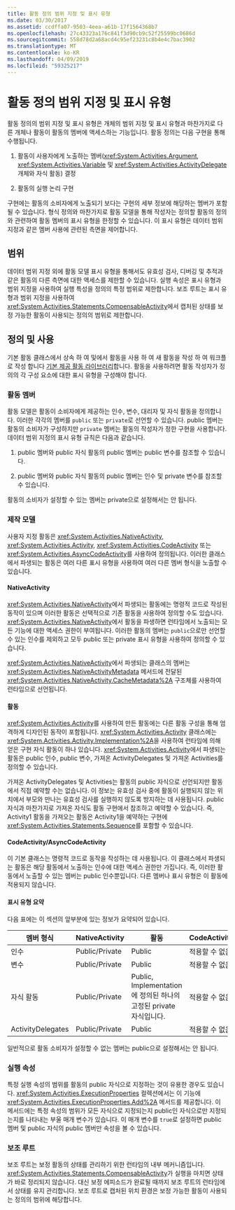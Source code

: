 ```yaml
---
title: 활동 정의 범위 지정 및 표시 유형
ms.date: 03/30/2017
ms.assetid: ccdffa07-9503-4eea-a61b-17f1564368b7
ms.openlocfilehash: 27c43323a176c841f3d90cb9c52f25599bc0686d
ms.sourcegitcommit: 558d78d2a68acd4c95ef23231c8b4e4c7bac3902
ms.translationtype: MT
ms.contentlocale: ko-KR
ms.lasthandoff: 04/09/2019
ms.locfileid: "59325217"
---
```

# <a name="activity-definition-scoping-and-visibility"></a>활동 정의 범위 지정 및 표시 유형
활동 정의의 범위 지정 및 표시 유형은 개체의 범위 지정 및 표시 유형과 마찬가지로 다른 개체나 활동이 활동의 멤버에 액세스하는 기능입니다. 활동 정의는 다음 구현을 통해 수행됩니다.  
  
1. 활동이 사용자에게 노출하는 멤버(<xref:System.Activities.Argument>, <xref:System.Activities.Variable> 및 <xref:System.Activities.ActivityDelegate> 개체와 자식 활동) 결정  
  
2. 활동의 실행 논리 구현  
  
 구현에는 활동의 소비자에게 노출되기 보다는 구현의 세부 정보에 해당하는 멤버가 포함될 수 있습니다.  형식 정의와 마찬가지로 활동 모델을 통해 작성자는 정의할 활동의 정의와 관련하여 활동 멤버의 표시 유형을 한정할 수 있습니다.  이 표시 유형은 데이터 범위 지정과 같은 멤버 사용에 관련된 측면을 제어합니다.  
  
## <a name="scope"></a>범위  
 데이터 범위 지정 외에 활동 모델 표시 유형을 통해서도 유효성 검사, 디버깅 및 추적과 같은 활동의 다른 측면에 대한 액세스를 제한할 수 있습니다. 실행 속성은 표시 유형과 범위 지정을 사용하여 실행 특성을 정의의 특정 범위로 제한합니다. 보조 루트는 표시 유형과 범위 지정을 사용하여 <xref:System.Activities.Statements.CompensableActivity>에서 캡처된 상태를 보정 가능한 활동이 사용되는 정의의 범위로 제한합니다.  
  
## <a name="definition-and-usage"></a>정의 및 사용  
 기본 활동 클래스에서 상속 하 여 및에서 활동을 사용 하 여 새 활동을 작성 하 여 워크플로 작성 합니다 [기본 제공 활동 라이브러리](net-framework-4-5-built-in-activity-library.md)합니다. 활동을 사용하려면 활동 작성자가 정의의 각 구성 요소에 대한 표시 유형을 구성해야 합니다.  
  
### <a name="activity-members"></a>활동 멤버  
 활동 모델은 활동이 소비자에게 제공하는 인수, 변수, 대리자 및 자식 활동을 정의합니다. 이러한 각각의 멤버를 `public` 또는 `private`로 선언할 수 있습니다. public 멤버는 활동의 소비자가 구성하지만 `private` 멤버는 활동의 작성자가 정한 구현을 사용합니다. 데이터 범위 지정의 표시 유형 규칙은 다음과 같습니다.  
  
1. public 멤버와 public 자식 활동의 public 멤버는 public 변수를 참조할 수 있습니다.  
  
2. public 멤버와 public 자식 활동의 public 멤버는 인수 및 private 변수를 참조할 수 있습니다.  
  
 활동의 소비자가 설정할 수 있는 멤버는 private으로 설정해서는 안 됩니다.  
  
### <a name="authoring-models"></a>제작 모델  
 사용자 지정 활동은 <xref:System.Activities.NativeActivity>, <xref:System.Activities.Activity>, <xref:System.Activities.CodeActivity> 또는 <xref:System.Activities.AsyncCodeActivity>를 사용하여 정의됩니다. 이러한 클래스에서 파생되는 활동은 여러 다른 표시 유형을 사용하여 여러 다른 멤버 형식을 노출할 수 있습니다.  
  
#### <a name="nativeactivity"></a>NativeActivity  
 <xref:System.Activities.NativeActivity>에서 파생되는 활동에는 명령적 코드로 작성된 동작이 있으며 이러한 활동은 선택적으로 기존 활동을 사용하여 정의할 수도 있습니다. <xref:System.Activities.NativeActivity>에서 활동을 파생하면 런타임에서 노출되는 모든 기능에 대한 액세스 권한이 부여됩니다. 이러한 활동의 멤버는 `public`으로만 선언할 수 있는 인수를 제외하고 모두 public 또는 private 표시 유형을 사용하여 정의할 수 있습니다.  
  
 <xref:System.Activities.NativeActivity>에서 파생되는 클래스의 멤버는 <xref:System.Activities.NativeActivityMetadata> 메서드에 전달된 <xref:System.Activities.NativeActivity.CacheMetadata%2A> 구조체를 사용하여 런타임으로 선언됩니다.  
  
#### <a name="activity"></a>활동  
 <xref:System.Activities.Activity>를 사용하여 만든 활동에는 다른 활동 구성을 통해 엄격하게 디자인된 동작이 포함됩니다. <xref:System.Activities.Activity> 클래스에는 <xref:System.Activities.Activity.Implementation%2A>을 사용하여 런타임에 의해 얻은 구현 자식 활동이 하나 있습니다. <xref:System.Activities.Activity>에서 파생되는 활동은 public 인수, public 변수, 가져온 ActivityDelegates 및 가져온 Activities를 정의할 수 있습니다.  
  
 가져온 ActivityDelegates 및 Activities는 활동의 public 자식으로 선언되지만 활동에서 직접 예약할 수는 없습니다. 이 정보는 유효성 검사 중에 활동이 실행되지 않는 위치에서 부모와 만나는 유효성 검사를 실행하지 않도록 방지하는 데 사용됩니다. public 자식과 마찬가지로 가져온 자식도 활동 구현에서 참조하고 예약할 수 있습니다. 즉, Activity1 활동을 가져오는 활동은 Activity1을 예약하는 구현에 <xref:System.Activities.Statements.Sequence>를 포함할 수 있습니다.  
  
#### <a name="codeactivity-asynccodeactivity"></a>CodeActivity/AsyncCodeActivity  
 이 기본 클래스는 명령적 코드로 동작을 작성하는 데 사용됩니다. 이 클래스에서 파생되는 활동은 해당 활동에서 노출하는 인수에 대한 액세스 권한만 가집니다. 즉, 이러한 활동에서 노출할 수 있는 멤버는 public 인수뿐입니다. 다른 멤버나 표시 유형은 이 활동에 적용되지 않습니다.  
  
#### <a name="summary-of-visibilities"></a>표시 유형 요약  
 다음 표에는 이 섹션의 앞부분에 있는 정보가 요약되어 있습니다.  
  
|멤버 형식|NativeActivity|활동|CodeActivity/AsyncCodeActivity|  
|-----------------|--------------------|--------------|--------------------------------------|  
|인수|Public/Private|Public|적용할 수 없음|  
|변수|Public/Private|Public|적용할 수 없음|  
|자식 활동|Public/Private|Public, Implementation에 정의된 하나의 고정된 private 자식입니다.|적용할 수 없음|  
|ActivityDelegates|Public/Private|Public|적용할 수 없음|  
  
 일반적으로 활동 소비자가 설정할 수 없는 멤버는 public으로 설정해서는 안 됩니다.  
  
### <a name="execution-properties"></a>실행 속성  
 특정 실행 속성의 범위를 활동의 public 자식으로 지정하는 것이 유용한 경우도 있습니다. <xref:System.Activities.ExecutionProperties> 컬렉션에서는 이 기능에 <xref:System.Activities.ExecutionProperties.Add%2A> 메서드를 제공합니다. 이 메서드에는 특정 속성의 범위가 모든 자식으로 지정되는지 public인 자식으로만 지정되는지를 나타내는 부울 매개 변수가 있습니다. 이 매개 변수를 `true`로 설정하면 public 멤버 및 public 자식의 public 멤버만 속성을 볼 수 있습니다.  
  
### <a name="secondary-roots"></a>보조 루트  
 보조 루트는 보정 활동의 상태를 관리하기 위한 런타임의 내부 메커니즘입니다. <xref:System.Activities.Statements.CompensableActivity>가 실행을 마치면 상태가 바로 정리되지 않습니다. 대신 보정 에피소드가 완료될 때까지 보조 루트의 런타임에서 상태를 유지 관리합니다. 보조 루트로 캡처된 위치 환경은 보정 가능한 활동이 사용되는 정의의 범위에 해당합니다.
